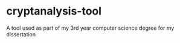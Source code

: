 # cryptanalysis-tool

A tool used as part of my 3rd year computer science degree for my dissertation
